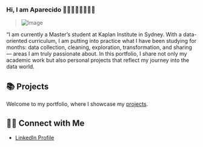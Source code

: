 ### Hi, I am Aparecido 👋🏿👨🏾‍🏫🧑🏾‍💻

> ![Image](https://github.com/user-attachments/assets/12b58ba5-40d3-457c-8bba-043c275f48a9)

“I am currently a Master’s student at Kaplan Institute in Sydney. With a data-oriented curriculum, I am putting into practice what I have been studying for months: data collection, cleaning, exploration, transformation, and sharing — areas I am truly passionate about. In this portfolio, I share not only my academic work but also personal projects that reflect my journey into the data world.

## 📚 Projects
Welcome to my portfolio, where I showcase my [projects](https://github.com/Aparecido-Junior?tab=repositories).

## 👋🏻 Connect with Me
- [LinkedIn Profile](https://www.linkedin.com/in/aparecido-jose-dias-junior-1aa906343)



<!--
**Aparecido-Junior/Aparecido-Junior** is a ✨ _special_ ✨ repository because its `README.md` (this file) appears on your GitHub profile.

Here are some ideas to get you started:

- 🔭 I’m currently working on
- 🌱 I’m currently learning ...
- 👯 I’m looking to collaborate on ...
- 🤔 I’m looking for help with ...
- 💬 Ask me about ...
- 📫 How to reach me: ...
- 😄 Pronouns: He/ His
= ⚡ Fun fact: Recently trying to cook brazilian dishes since I live in Australia. 
-->

<!--
<picture>
  <source
    srcset="https://github-readme-stats.vercel.app/api?username=Aparecido-Junior&show_icons=true&theme=dark"
    media="(prefers-color-scheme: dark)"
  />
  <source
    srcset="https://github-readme-stats.vercel.app/api?username=Aparecido-Junior&show_icons=true"
    media="(prefers-color-scheme: light), (prefers-color-scheme: no-preference)"
  />
  <img src="https://github-readme-stats.vercel.app/api?username=Aparecido-Junior&show_icons=true" />
</picture>

dois links uteis
https://github.com/anuraghazra/github-readme-stats/blob/master/readme.md#deploy-on-your-own-vercel-instance
https://www.youtube.com/watch?v=TsaLQAetPLU
-->
